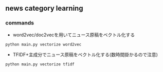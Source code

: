 ## news category learning 


### commands

* word2vec/doc2vecを用いてニュース原稿をベクトル化する

```
python main.py vectorize word2vec
```

* TFIDF+主成分でニュース原稿をベクトル化する(数時間掛かるので注意)

```
python main.py vectorize tfidf
```


